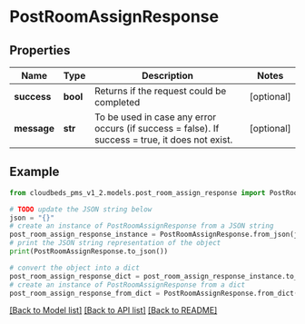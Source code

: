 # PostRoomAssignResponse


## Properties

Name | Type | Description | Notes
------------ | ------------- | ------------- | -------------
**success** | **bool** | Returns if the request could be completed | [optional] 
**message** | **str** | To be used in case any error occurs (if success &#x3D; false). If success &#x3D; true, it does not exist. | [optional] 

## Example

```python
from cloudbeds_pms_v1_2.models.post_room_assign_response import PostRoomAssignResponse

# TODO update the JSON string below
json = "{}"
# create an instance of PostRoomAssignResponse from a JSON string
post_room_assign_response_instance = PostRoomAssignResponse.from_json(json)
# print the JSON string representation of the object
print(PostRoomAssignResponse.to_json())

# convert the object into a dict
post_room_assign_response_dict = post_room_assign_response_instance.to_dict()
# create an instance of PostRoomAssignResponse from a dict
post_room_assign_response_from_dict = PostRoomAssignResponse.from_dict(post_room_assign_response_dict)
```
[[Back to Model list]](../README.md#documentation-for-models) [[Back to API list]](../README.md#documentation-for-api-endpoints) [[Back to README]](../README.md)


